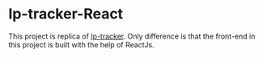 # Ip-tracker-React

This project is replica of [Ip-tracker](https://github.com/Namanbhatia7/Ip-tracker). Only difference is that the front-end in this project is built with the help of ReactJs.
